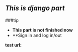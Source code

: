 ## *This is django part*

###tip
*  **This part is not finished now**
*  **Sign in and log in/out

**test url:**
<a href="https://www.wangjksjtu.com.cn:2333/">
